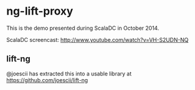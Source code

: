 # ng-lift-proxy

This is the demo presented during ScalaDC in October 2014.

ScalaDC screencast: http://www.youtube.com/watch?v=VH-S2UDN-NQ

## lift-ng
@joescii has extracted this into a usable library at https://github.com/joescii/lift-ng